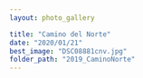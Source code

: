 ```yaml
---
layout: photo_gallery

title: "Camino del Norte"
date: "2020/01/21"
best_image: "DSC08881cnv.jpg"
folder_path: "2019_CaminoNorte"
---
```

